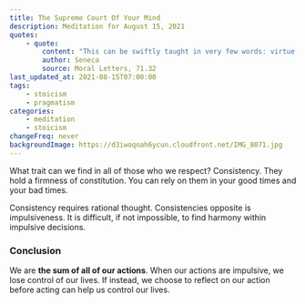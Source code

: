 ```yaml
---
title: The Supreme Court Of Your Mind
description: Meditation for August 15, 2021
quotes:
    - quote:
        content: "This can be swiftly taught in very few words: virtue is the only good; there is no certain good without virtue; and virtue resides in our nobler part, which is the rational one. And what can this virtue be? True and steadfast judgment. For from this will arise every mental impulse, and by it every appearance that spurs our impulses will be rendered clear."
        author: Seneca
        source: Moral Letters, 71.32
last_updated_at: 2021-08-15T07:00:00
tags:
    - stoicism
    - pragmatism
categories:
    - meditation
    - stoicism
changeFreq: never
backgroundImage: https://d3iwoqnah6ycun.cloudfront.net/IMG_8071.jpg
---
```


What trait can we find in all of those who we respect? Consistency. They hold a firmness of constitution. You can rely 
on them in your good times and your bad times.

Consistency requires rational thought. Consistencies opposite is impulsiveness. It is difficult, if not impossible, to 
find harmony within impulsive decisions.

### Conclusion

We are **the sum of all of our actions**. When our actions are impulsive, we lose control of our lives. If instead, we 
choose to reflect on our action before acting can help us control our lives.
